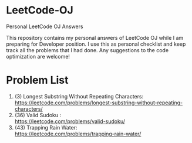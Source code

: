 # LeetCode-OJ
Personal LeetCode OJ Answers

This repository contains my personal answers of LeetCode OJ while I am preparing for Developer position.
I use this as personal checklist and keep track all the problems that I had done.
Any suggestions to the code optimization are welcome!


# Problem List

1. (3)  Longest Substring Without Repeating Characters:  
        https://leetcode.com/problems/longest-substring-without-repeating-characters/
2. (36) Valid Sudoku :                                        
        https://leetcode.com/problems/valid-sudoku/
3. (43) Trapping Rain Water:                                  
        https://leetcode.com/problems/trapping-rain-water/
